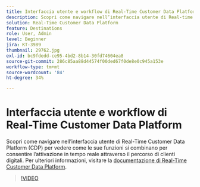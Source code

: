 ```yaml
---
title: Interfaccia utente e workflow di Real-Time Customer Data Platform
description: Scopri come navigare nell’interfaccia utente di Real-time Customer Data Platform (CDP) per vedere come le sue funzioni si combinano per consentire l’attivazione in tempo reale attraverso il percorso del cliente digitale.
solution: Real-Time Customer Data Platform
feature: Destinations
role: User, Admin
level: Beginner
jira: KT-3989
thumbnail: 29762.jpg
exl-id: bc9fdedd-ce95-4bd2-8b14-30fd74604ea8
source-git-commit: 286c85aa88d44574f00ded67f0de8e0c945a153e
workflow-type: tm+mt
source-wordcount: '84'
ht-degree: 34%

---
```


# Interfaccia utente e workflow di Real-Time Customer Data Platform

Scopri come navigare nell’interfaccia utente di Real-Time Customer Data Platform (CDP) per vedere come le sue funzioni si combinano per consentire l’attivazione in tempo reale attraverso il percorso di clienti digitali. Per ulteriori informazioni, visitare la [documentazione di Real-Time Customer Data Platform](https://experienceleague.adobe.com/docs/experience-platform/rtcdp/overview.html?lang=it).

>[!VIDEO](https://video.tv.adobe.com/v/29762?learn=on&enablevpops)
